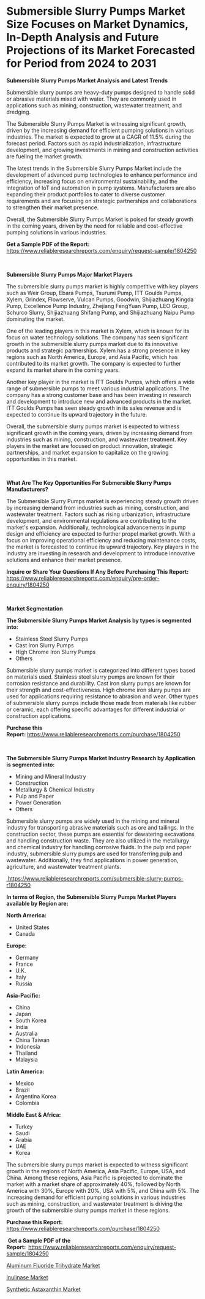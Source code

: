 <p><h1>Submersible Slurry Pumps Market Size Focuses on Market Dynamics, In-Depth Analysis and Future Projections of its Market Forecasted for Period from 2024 to 2031</h1></p><p><strong>Submersible Slurry Pumps Market Analysis and Latest Trends</strong></p>
<p><p>Submersible slurry pumps are heavy-duty pumps designed to handle solid or abrasive materials mixed with water. They are commonly used in applications such as mining, construction, wastewater treatment, and dredging.</p><p>The Submersible Slurry Pumps Market is witnessing significant growth, driven by the increasing demand for efficient pumping solutions in various industries. The market is expected to grow at a CAGR of 11.5% during the forecast period. Factors such as rapid industrialization, infrastructure development, and growing investments in mining and construction activities are fueling the market growth.</p><p>The latest trends in the Submersible Slurry Pumps Market include the development of advanced pump technologies to enhance performance and efficiency, increasing focus on environmental sustainability, and the integration of IoT and automation in pump systems. Manufacturers are also expanding their product portfolios to cater to diverse customer requirements and are focusing on strategic partnerships and collaborations to strengthen their market presence.</p><p>Overall, the Submersible Slurry Pumps Market is poised for steady growth in the coming years, driven by the need for reliable and cost-effective pumping solutions in various industries.</p></p>
<p><strong>Get a Sample PDF of the Report:&nbsp;</strong> <a href="https://www.reliableresearchreports.com/enquiry/request-sample/1804250">https://www.reliableresearchreports.com/enquiry/request-sample/1804250</a></p>
<p>&nbsp;</p>
<p><strong>Submersible Slurry Pumps Major Market Players</strong></p>
<p><p>The submersible slurry pumps market is highly competitive with key players such as Weir Group, Ebara Pumps, Tsurumi Pump, ITT Goulds Pumps, Xylem, Grindex, Flowserve, Vulcan Pumps, Goodwin, Shijiazhuang Kingda Pump, Excellence Pump Industry, Zhejiang FengYuan Pump, LEO Group, Schurco Slurry, Shijiazhuang Shifang Pump, and Shijiazhuang Naipu Pump dominating the market. </p><p>One of the leading players in this market is Xylem, which is known for its focus on water technology solutions. The company has seen significant growth in the submersible slurry pumps market due to its innovative products and strategic partnerships. Xylem has a strong presence in key regions such as North America, Europe, and Asia Pacific, which has contributed to its market growth. The company is expected to further expand its market share in the coming years.</p><p>Another key player in the market is ITT Goulds Pumps, which offers a wide range of submersible pumps to meet various industrial applications. The company has a strong customer base and has been investing in research and development to introduce new and advanced products in the market. ITT Goulds Pumps has seen steady growth in its sales revenue and is expected to continue its upward trajectory in the future.</p><p>Overall, the submersible slurry pumps market is expected to witness significant growth in the coming years, driven by increasing demand from industries such as mining, construction, and wastewater treatment. Key players in the market are focused on product innovation, strategic partnerships, and market expansion to capitalize on the growing opportunities in this market.</p></p>
<p>&nbsp;</p>
<p><strong>What Are The Key Opportunities For Submersible Slurry Pumps Manufacturers?</strong></p>
<p><p>The Submersible Slurry Pumps market is experiencing steady growth driven by increasing demand from industries such as mining, construction, and wastewater treatment. Factors such as rising urbanization, infrastructure development, and environmental regulations are contributing to the market's expansion. Additionally, technological advancements in pump design and efficiency are expected to further propel market growth. With a focus on improving operational efficiency and reducing maintenance costs, the market is forecasted to continue its upward trajectory. Key players in the industry are investing in research and development to introduce innovative solutions and enhance their market presence.</p></p>
<p><strong>Inquire or Share Your Questions If Any Before Purchasing This Report:</strong> <a href="https://www.reliableresearchreports.com/enquiry/pre-order-enquiry/1804250">https://www.reliableresearchreports.com/enquiry/pre-order-enquiry/1804250</a></p>
<p>&nbsp;</p>
<p><strong>Market Segmentation</strong></p>
<p><strong>The Submersible Slurry Pumps Market Analysis by types is segmented into:</strong></p>
<p><ul><li>Stainless Steel Slurry Pumps</li><li>Cast Iron Slurry Pumps</li><li>High Chrome Iron Slurry Pumps</li><li>Others</li></ul></p>
<p><p>Submersible slurry pumps market is categorized into different types based on materials used. Stainless steel slurry pumps are known for their corrosion resistance and durability. Cast iron slurry pumps are known for their strength and cost-effectiveness. High chrome iron slurry pumps are used for applications requiring resistance to abrasion and wear. Other types of submersible slurry pumps include those made from materials like rubber or ceramic, each offering specific advantages for different industrial or construction applications.</p></p>
<p><strong>Purchase this Report:&nbsp;</strong><a href="https://www.reliableresearchreports.com/purchase/1804250">https://www.reliableresearchreports.com/purchase/1804250</a></p>
<p>&nbsp;</p>
<p><strong>The Submersible Slurry Pumps Market Industry Research by Application is segmented into:</strong></p>
<p><ul><li>Mining and Mineral Industry</li><li>Construction</li><li>Metallurgy & Chemical Industry</li><li>Pulp and Paper</li><li>Power Generation</li><li>Others</li></ul></p>
<p><p>Submersible slurry pumps are widely used in the mining and mineral industry for transporting abrasive materials such as ore and tailings. In the construction sector, these pumps are essential for dewatering excavations and handling construction waste. They are also utilized in the metallurgy and chemical industry for handling corrosive fluids. In the pulp and paper industry, submersible slurry pumps are used for transferring pulp and wastewater. Additionally, they find applications in power generation, agriculture, and wastewater treatment plants.</p></p>
<p><a href="https://www.reliableresearchreports.com/submersible-slurry-pumps-r1804250">&nbsp;https://www.reliableresearchreports.com/submersible-slurry-pumps-r1804250</a></p>
<p><strong>In terms of Region, the Submersible Slurry Pumps Market Players available by Region are:</strong></p>
<p>
    <p> <strong> North America: </strong>
        <ul>
            <li>United States</li>
            <li>Canada</li>
        </ul>
        </p> 
    <p> <strong> Europe: </strong>
        <ul>
            <li>Germany</li>
            <li>France</li>
            <li>U.K.</li>
            <li>Italy</li>
            <li>Russia</li>
        </ul>
        </p> 
    <p> <strong> Asia-Pacific: </strong>
        <ul>
            <li>China</li>
            <li>Japan</li>
            <li>South Korea</li>
            <li>India</li>
            <li>Australia</li>
            <li>China Taiwan</li>
            <li>Indonesia</li>
            <li>Thailand</li>
            <li>Malaysia</li>
        </ul>
        </p> 
    <p> <strong> Latin America: </strong>
        <ul>
            <li>Mexico</li>
            <li>Brazil</li>
            <li>Argentina Korea</li>
            <li>Colombia</li>
        </ul>
        </p> 
    <p> <strong> Middle East & Africa: </strong>
        <ul>
            <li>Turkey</li>
            <li>Saudi</li>
            <li>Arabia</li>
            <li>UAE</li>
            <li>Korea</li>
        </ul>
    </p>
    </p>
<p><p>The submersible slurry pumps market is expected to witness significant growth in the regions of North America, Asia Pacific, Europe, USA, and China. Among these regions, Asia Pacific is projected to dominate the market with a market share of approximately 40%, followed by North America with 30%, Europe with 20%, USA with 5%, and China with 5%. The increasing demand for efficient pumping solutions in various industries such as mining, construction, and wastewater treatment is driving the growth of the submersible slurry pumps market in these regions.</p></p>
<p><strong>Purchase this Report: </strong><a href="https://www.reliableresearchreports.com/purchase/1804250">https://www.reliableresearchreports.com/purchase/1804250</a></p>
<p>&nbsp;<strong>Get a Sample PDF of the Report:&nbsp;&nbsp;</strong><a href="https://www.reliableresearchreports.com/enquiry/request-sample/1804250">https://www.reliableresearchreports.com/enquiry/request-sample/1804250</a></p>
<p><strong></strong></p>
<p><p><a href="https://www.linkedin.com/pulse/aluminum-fluoride-trihydrate-market-size-share-amp-trends-analysis-kchff?trackingId=fhuJ91bdA2F76bIOkAhRgw%3D%3D">Aluminum Fluoride Trihydrate Market</a></p><p><a href="https://www.linkedin.com/pulse/inulinase-market-size-share-amp-trends-analysis-report-material-2dsxf?trackingId=M11nIDNpE7lLA4QVb5KuQw%3D%3D">Inulinase Market</a></p><p><a href="https://www.linkedin.com/pulse/synthetic-astaxanthin-market-size-examines-its-scope-primary-focus-8t40f?trackingId=h01PSbcvQtrwScA1cB%2B6Iw%3D%3D">Synthetic Astaxanthin Market</a></p></p>